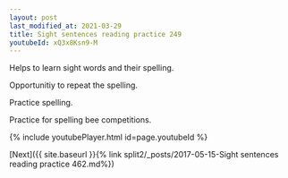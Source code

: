 ```yaml
---
layout: post
last_modified_at: 2021-03-29
title: Sight sentences reading practice 249
youtubeId: xQ3x8Ksn9-M
---
```

 
 
Helps to learn sight words and their spelling.

Opportunitiy to repeat the spelling. 

Practice spelling. 
 
Practice for spelling bee competitions. 
 
{% include youtubePlayer.html id=page.youtubeId %}
 
 

[Next]({{ site.baseurl }}{% link  split2/_posts/2017-05-15-Sight sentences reading practice 462.md%})
 

